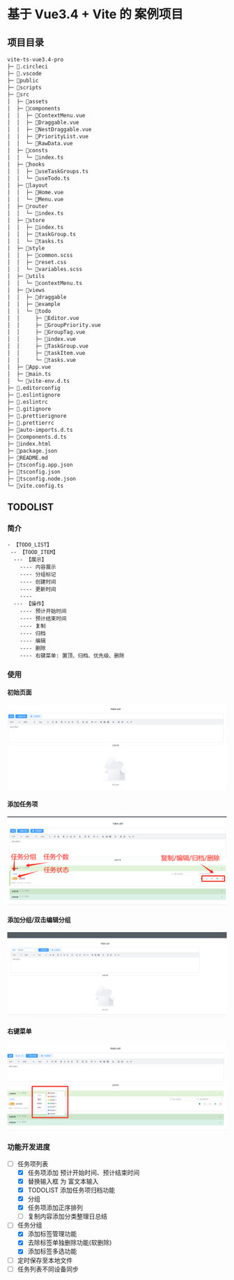 # 基于 Vue3.4 + Vite 的 案例项目

## 项目目录

```
vite-ts-vue3.4-pro
├─ 📁.circleci
├─ 📁.vscode
├─ 📁public
├─ 📁scripts
├─ 📁src
│  ├─ 📁assets
│  ├─ 📁components
│  │  ├─ 📄ContextMenu.vue
│  │  ├─ 📄Draggable.vue
│  │  ├─ 📄NestDraggable.vue
│  │  ├─ 📄PriorityList.vue
│  │  └─ 📄RawData.vue
│  ├─ 📁consts
│  │  └─ 📄index.ts
│  ├─ 📁hooks
│  │  ├─ 📄useTaskGroups.ts
│  │  └─ 📄useTodo.ts
│  ├─ 📁layout
│  │  ├─ 📄Home.vue
│  │  └─ 📄Menu.vue
│  ├─ 📁router
│  │  └─ 📄index.ts
│  ├─ 📁store
│  │  ├─ 📄index.ts
│  │  ├─ 📄taskGroup.ts
│  │  └─ 📄tasks.ts
│  ├─ 📁style
│  │  ├─ 📄common.scss
│  │  ├─ 📄reset.css
│  │  └─ 📄variables.scss
│  ├─ 📁utils
│  │  └─ 📄contextMenu.ts
│  ├─ 📁views
│  │  ├─ 📁draggable
│  │  ├─ 📁example
│  │  └─ 📁todo
│  │     ├─ 📄Editor.vue
│  │     ├─ 📄GroupPriority.vue
│  │     ├─ 📄GroupTag.vue
│  │     ├─ 📄index.vue
│  │     ├─ 📄TaskGroup.vue
│  │     ├─ 📄taskItem.vue
│  │     └─ 📄tasks.vue
│  ├─ 📄App.vue
│  ├─ 📄main.ts
│  └─ 📄vite-env.d.ts
├─ 📄.editorconfig
├─ 📄.eslintignore
├─ 📄.eslintrc
├─ 📄.gitignore
├─ 📄.prettierignore
├─ 📄.prettierrc
├─ 📄auto-imports.d.ts
├─ 📄components.d.ts
├─ 📄index.html
├─ 📄package.json
├─ 📄README.md
├─ 📄tsconfig.app.json
├─ 📄tsconfig.json
├─ 📄tsconfig.node.json
└─ 📄vite.config.ts
```

## TODOLIST

### 简介

```
- 【TODO_LIST】
 -- 【TOOD_ITEM】
  --- 【展示】
    ---- 内容展示
    ---- 分组标记
    ---- 创建时间
    ---- 更新时间
    ----
  --- 【操作】
    ---- 预计开始时间
    ---- 预计结束时间
    ---- 复制
    ---- 归档
    ---- 编辑
    ---- 删除
    ---- 右键菜单: 置顶、归档、优先级、删除

```

### 使用

#### 初始页面

![alt text](./public/todo_init.png)

#### 添加任务项

![alt text](./public/todo_item.png)

#### 添加分组/双击编辑分组

![alt text](./public/todo_item_group.png)

#### 右键菜单

![alt text](./public/todo_item_contextmenu.png)

### 功能开发进度

- [ ] 任务项列表
  - [x] 任务项添加 预计开始时间、预计结束时间
  - [x] 替换输入框 为 富文本输入
  - [x] TODOLIST 添加任务项归档功能
  - [x] 分组
  - [x] 任务项添加正序排列
  - [ ] 复制内容添加分类整理日总结
- [ ] 任务分组
  - [x] 添加标签管理功能
  - [x] 去除标签单独删除功能(软删除)
  - [x] 添加标签多选功能
- [ ] 定时保存至本地文件
- [ ] 任务列表不同设备同步
